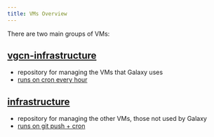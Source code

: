 ```yaml
---
title: VMs Overview
---
```


There are two main groups of VMs:

## [vgcn-infrastructure](https://github.com/usegalaxy-eu/vgcn-infrastructure)

- repository for managing the VMs that Galaxy uses
- [runs on cron every hour](https://build.galaxyproject.eu/job/usegalaxy-eu/job/vgcn-infrastructure/)

## [infrastructure](https://github.com/usegalaxy-eu/infrastructure)

- repository for managing the other VMs, those not used by Galaxy
- [runs on git push + cron](https://build.galaxyproject.eu/job/usegalaxy-eu/job/infrastructure/)

